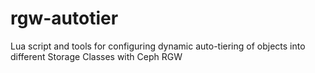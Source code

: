 # rgw-autotier
Lua script and tools for configuring dynamic auto-tiering of objects into different Storage Classes with Ceph RGW
